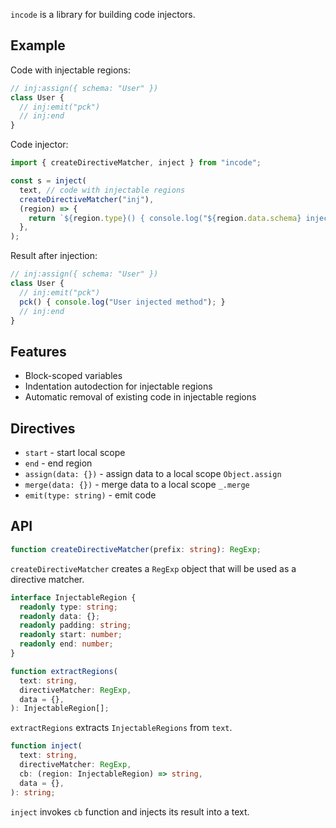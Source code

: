 `incode` is a library for building code injectors.

## Example

Code with injectable regions:

```js
// inj:assign({ schema: "User" })
class User {
  // inj:emit("pck")
  // inj:end
}
```

Code injector:

```js
import { createDirectiveMatcher, inject } from "incode";

const s = inject(
  text, // code with injectable regions
  createDirectiveMatcher("inj"),
  (region) => {
    return `${region.type}() { console.log("${region.data.schema} injected method"); }`;
  },
);
```

Result after injection:

```js
// inj:assign({ schema: "User" })
class User {
  // inj:emit("pck")
  pck() { console.log("User injected method"); }
  // inj:end
}
```

## Features

- Block-scoped variables
- Indentation autodection for injectable regions
- Automatic removal of existing code in injectable regions

## Directives

- `start` - start local scope
- `end` - end region
- `assign(data: {})` - assign data to a local scope `Object.assign`
- `merge(data: {})` - merge data to a local scope `_.merge`
- `emit(type: string)` - emit code

## API

```ts
function createDirectiveMatcher(prefix: string): RegExp;
```

`createDirectiveMatcher` creates a `RegExp` object that will be used as a directive matcher.

```ts
interface InjectableRegion {
  readonly type: string;
  readonly data: {};
  readonly padding: string;
  readonly start: number;
  readonly end: number;
}

function extractRegions(
  text: string,
  directiveMatcher: RegExp,
  data = {},
): InjectableRegion[];
```

`extractRegions` extracts `InjectableRegions` from `text`.

```ts
function inject(
  text: string,
  directiveMatcher: RegExp,
  cb: (region: InjectableRegion) => string,
  data = {},
): string;
```

`inject` invokes `cb` function and injects its result into a text.

